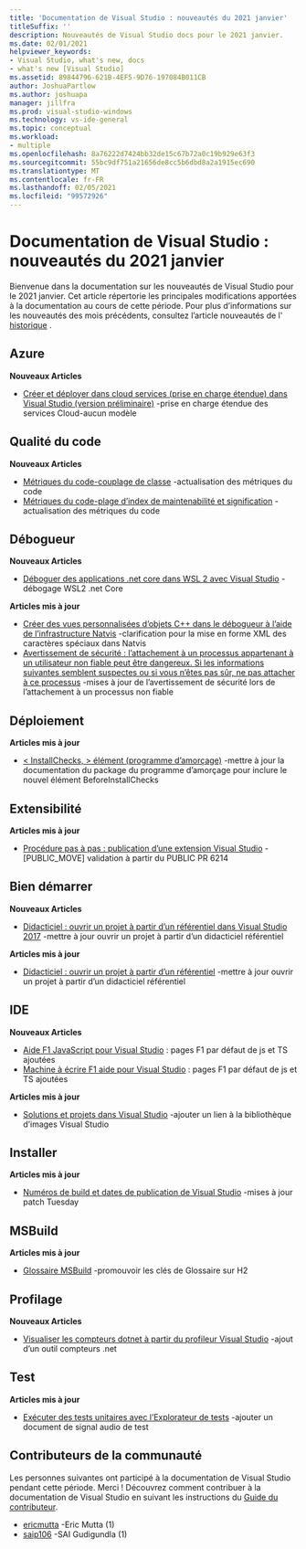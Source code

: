 ```yaml
---
title: 'Documentation de Visual Studio : nouveautés du 2021 janvier'
titleSuffix: ''
description: Nouveautés de Visual Studio docs pour le 2021 janvier.
ms.date: 02/01/2021
helpviewer_keywords:
- Visual Studio, what's new, docs
- what's new [Visual Studio]
ms.assetid: 89844796-621B-4EF5-9D76-197084B011CB
author: JoshuaPartlow
ms.author: joshuapa
manager: jillfra
ms.prod: visual-studio-windows
ms.technology: vs-ide-general
ms.topic: conceptual
ms.workload:
- multiple
ms.openlocfilehash: 8a76222d7424bb32de15c67b72a0c19b929e63f3
ms.sourcegitcommit: 55bc9df751a21656de8cc5b6dbd8a2a1915ec690
ms.translationtype: MT
ms.contentlocale: fr-FR
ms.lasthandoff: 02/05/2021
ms.locfileid: "99572926"
---
```

# <a name="visual-studio-docs-whats-new-for-january-2021"></a>Documentation de Visual Studio : nouveautés du 2021 janvier

Bienvenue dans la documentation sur les nouveautés de Visual Studio pour le 2021 janvier. Cet article répertorie les principales modifications apportées à la documentation au cours de cette période. Pour plus d’informations sur les nouveautés des mois précédents, consultez l’article nouveautés de l' [historique](whats-new-visual-studio-docs-history.md) .

## <a name="azure"></a>Azure

**Nouveaux Articles**

- [Créer et déployer dans cloud services (prise en charge étendue) dans Visual Studio (version préliminaire)](../azure/cloud-services-extended-support.md) -prise en charge étendue des services Cloud-aucun modèle

## <a name="code-quality"></a>Qualité du code

**Nouveaux Articles**

- [Métriques du code-couplage de classe](../code-quality/code-metrics-class-coupling.md) -actualisation des métriques du code
- [Métriques du code-plage d’index de maintenabilité et signification](../code-quality/code-metrics-maintainability-index-range-and-meaning.md) -actualisation des métriques du code

## <a name="debugger"></a>Débogueur

**Nouveaux Articles**

- [Déboguer des applications .net core dans WSL 2 avec Visual Studio](../debugger/debug-dotnet-core-in-wsl-2.md) -débogage WSL2 .net Core

**Articles mis à jour**

- [Créer des vues personnalisées d’objets C++ dans le débogueur à l’aide de l’infrastructure Natvis](../debugger/create-custom-views-of-native-objects.md) -clarification pour la mise en forme XML des caractères spéciaux dans Natvis
- [Avertissement de sécurité : l’attachement à un processus appartenant à un utilisateur non fiable peut être dangereux. Si les informations suivantes semblent suspectes ou si vous n’êtes pas sûr, ne pas attacher à ce processus](../debugger/security-warning-attaching-to-a-process-owned-by-an-untrusted-user.md) -mises à jour de l’avertissement de sécurité lors de l’attachement à un processus non fiable

## <a name="deployment"></a>Déploiement

**Articles mis à jour**

- [ &lt; InstallChecks, &gt; élément (programme d’amorçage)](../deployment/installchecks-element-bootstrapper.md) -mettre à jour la documentation du package du programme d’amorçage pour inclure le nouvel élément BeforeInstallChecks

## <a name="extensibility"></a>Extensibilité

**Articles mis à jour**

- [Procédure pas à pas : publication d’une extension Visual Studio](../extensibility/walkthrough-publishing-a-visual-studio-extension.md) -[PUBLIC_MOVE] validation à partir du PUBLIC PR 6214

## <a name="get-started"></a>Bien démarrer

**Nouveaux Articles**

- [Didacticiel : ouvrir un projet à partir d’un référentiel dans Visual Studio 2017](../get-started/tutorial-open-project-from-repo-visual-studio-2017.md) -mettre à jour ouvrir un projet à partir d’un didacticiel référentiel

**Articles mis à jour**

- [Didacticiel : ouvrir un projet à partir d’un référentiel](../get-started/tutorial-open-project-from-repo.md) -mettre à jour ouvrir un projet à partir d’un didacticiel référentiel

## <a name="ide"></a>IDE

**Nouveaux Articles**

- [Aide F1 JavaScript pour Visual Studio](./not-in-toc/default-f1-javascript.md) : pages F1 par défaut de js et TS ajoutées
- [Machine à écrire F1 aide pour Visual Studio](./not-in-toc/default-f1-typescript.md) : pages F1 par défaut de js et TS ajoutées

**Articles mis à jour**

- [Solutions et projets dans Visual Studio](./solutions-and-projects-in-visual-studio.md) -ajouter un lien à la bibliothèque d’images Visual Studio

## <a name="install"></a>Installer

**Articles mis à jour**

- [Numéros de build et dates de publication de Visual Studio](../install/visual-studio-build-numbers-and-release-dates.md) -mises à jour patch Tuesday

## <a name="msbuild"></a>MSBuild

**Articles mis à jour**

- [Glossaire MSBuild](../msbuild/msbuild-glossary.md) -promouvoir les clés de Glossaire sur H2

## <a name="profiling"></a>Profilage

**Nouveaux Articles**

- [Visualiser les compteurs dotnet à partir du profileur Visual Studio](../profiling/dotnet-counters-tool.md) -ajout d’un outil compteurs .net

## <a name="test"></a>Test

**Articles mis à jour**

- [Exécuter des tests unitaires avec l’Explorateur de tests](../test/run-unit-tests-with-test-explorer.md) -ajouter un document de signal audio de test

## <a name="community-contributors"></a>Contributeurs de la communauté

Les personnes suivantes ont participé à la documentation de Visual Studio pendant cette période. Merci ! Découvrez comment contribuer à la documentation de Visual Studio en suivant les instructions du [Guide du contributeur](/contribute/).

- [ericmutta](https://github.com/ericmutta) -Eric Mutta (1)
- [saip106](https://github.com/saip106) -SAI Gudigundla (1)
